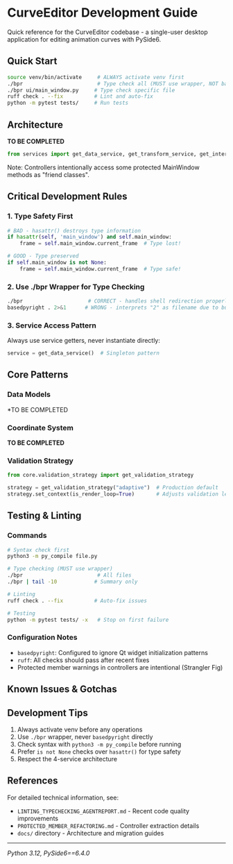 # CurveEditor Development Guide

Quick reference for the CurveEditor codebase - a single-user desktop application for editing animation curves with PySide6.

## Quick Start

```bash
source venv/bin/activate     # ALWAYS activate venv first
./bpr                        # Type check all (MUST use wrapper, NOT basedpyright directly)
./bpr ui/main_window.py     # Type check specific file
ruff check . --fix          # Lint and auto-fix
python -m pytest tests/     # Run tests
```

## Architecture
**TO BE COMPLETED**

```python
from services import get_data_service, get_transform_service, get_interaction_service, get_ui_service
```

Note: Controllers intentionally access some protected MainWindow methods as "friend classes".

## Critical Development Rules

### 1. Type Safety First
```python
# BAD - hasattr() destroys type information
if hasattr(self, 'main_window') and self.main_window:
    frame = self.main_window.current_frame  # Type lost!

# GOOD - Type preserved
if self.main_window is not None:
    frame = self.main_window.current_frame  # Type safe!
```

### 2. Use ./bpr Wrapper for Type Checking
```bash
./bpr                     # CORRECT - handles shell redirection properly
basedpyright . 2>&1      # WRONG - interprets "2" as filename due to bug
```

### 3. Service Access Pattern
Always use service getters, never instantiate directly:
```python
service = get_data_service()  # Singleton pattern
```

## Core Patterns

### Data Models
*TO BE COMPLETED

### Coordinate System
**TO BE COMPLETED**


### Validation Strategy
```python
from core.validation_strategy import get_validation_strategy

strategy = get_validation_strategy("adaptive")  # Production default
strategy.set_context(is_render_loop=True)       # Adjusts validation level
```

## Testing & Linting

### Commands
```bash
# Syntax check first
python3 -m py_compile file.py

# Type checking (MUST use wrapper)
./bpr                        # All files
./bpr | tail -10            # Summary only

# Linting
ruff check . --fix          # Auto-fix issues

# Testing
python -m pytest tests/ -x   # Stop on first failure
```

### Configuration Notes
- `basedpyright`: Configured to ignore Qt widget initialization patterns
- `ruff`: All checks should pass after recent fixes
- Protected member warnings in controllers are intentional (Strangler Fig)

## Known Issues & Gotchas



## Development Tips

1. Always activate venv before any operations
2. Use `./bpr` wrapper, never `basedpyright` directly
3. Check syntax with `python3 -m py_compile` before running
4. Prefer `is not None` checks over `hasattr()` for type safety
5. Respect the 4-service architecture

## References

For detailed technical information, see:
- `LINTING_TYPECHECKING_AGENTREPORT.md` - Recent code quality improvements
- `PROTECTED_MEMBER_REFACTORING.md` - Controller extraction details
- `docs/` directory - Architecture and migration guides

---

*Python 3.12, PySide6==6.4.0*
